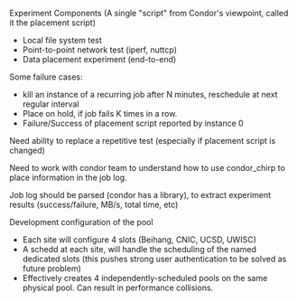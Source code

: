 Experiment Components  (A single "script" from Condor's viewpoint, called it the placement script)
  * Local file system test
  * Point-to-point network test (iperf, nuttcp)
  * Data placement experiment (end-to-end)
  
Some failure cases:
  *  kill an instance of a recurring job after N minutes, reschedule at next regular interval
  *  Place on hold, if job fails K times in a row. 
  *  Failure/Success of placement script reported by instance 0
  
Need ability to replace a repetitive test (especially if placement script is changed)
  
Need to work with condor team to understand how to use condor_chirp to place information in the job log.

Job log should be parsed (condor has a library), to extract experiment results (success/failure, MB/s, total time, etc)

Development configuration of the pool
 * Each site will configure 4 slots (Beihang, CNIC, UCSD, UWISC)
 * A schedd at each site, will handle the scheduling of the named dedicated slots (this pushes strong user authentication to be solved as future problem)
 * Effectively creates 4 independently-scheduled pools on the same physical pool. Can result in performance collisions. 
 
